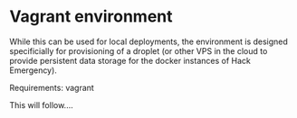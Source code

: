 # Vagrant environment

While this can be used for local deployments, the environment is designed specificially for provisioning of a droplet (or other VPS in the cloud to provide persistent data storage for the docker instances of Hack Emergency).

Requirements:
vagrant

This will follow....
